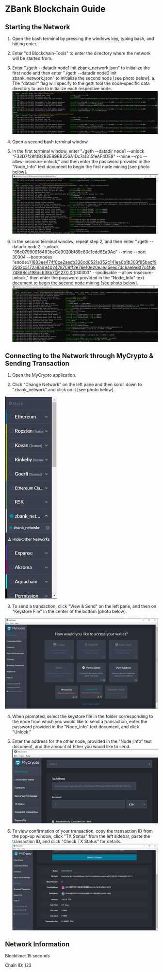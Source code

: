 # ZBank Blockchain Guide

## Starting the Network
1. Open the bash terminal by pressing the windows key, typing bash, and hitting enter.

2. Enter "cd Blockchain-Tools" to enter the directory where the network will be started from.

3. Enter "./geth --datadir node1 init zbank_network.json" to initialize the first node and then enter "./geth --datadir node2 init zbank_network.json" to initialize the second node [see photo below].
    a. The "datadir" flag will specify to the geth tool the node-specific data directory to use to initialize each respective node.
    ![Node_Initialization](ZBank_network\Screenshots\Node_Intitalization.png)
4. Open a second bash terminal window.
5. In the first terminal window, enter "./geth --datadir node1 --unlock "F32D7f28f4B2B2E89BB256A1Dc7a1315feAF4DE9" --mine --rpc --allow-insecure-unlock," and then enter the password provided in the "Node_Info" text document to begin the first node mining [see photo below].
![Node1_Mining](ZBank_network\Screenshots\Node1_Mining.png)
6. In the second terminal window, repeat step 2, and then enter "./geth --datadir node2 --unlock "86c07990916463beCe9020bf89c80c1cdd6Ea9Ad" --mine --port 30304 --bootnodes "enode://1603ee474f0ce2aecb336cd0521a352c141ea0b1b303f85bacf92502c5172a9ad9402478708ff2e76e10e20eaea5eec7dc6ae9e8f7c4f6874868cc198dcb38b7@127.0.0.1:30303" --ipcdisable --allow-insecure-unlock," then enter the password provided in the "Node_Info" text document to begin the second node mining [see photo below].
![Node2_Mining](ZBank_network\Screenshots\Node2_Mining.png)

## Connecting to the Network through MyCrypto & Sending Transaction

1. Open the MyCrypto application.

2. Click "Change Network" on the left pane and then scroll down to "zbank_network" and click on it [see photo below].

![Change_Network](ZBank_network\Screenshots\Change_Network.png)

3. To send a transaction, click "View & Send" on the left pane, and then on "Keystore File" in the center of the bottom [photo below].

![MyCrypto](ZBank_network\Screenshots\MyCrypto.png)

4. When prompted, select the keystore file in the folder corresponding to the node from which you would like to send a transaction, enter the password provided in the "Node_Info" text document, and click "Unlock."

5. Enter the address for the other node, provided in the "Node_Info" text document, and the amount of Ether you would like to send.
![Send_Transaction](ZBank_network\Screenshots\Send_Transaction.png)

6. To view confirmation of your transaction, copy the transaction ID from the pop-up window, click "TX Status" from the left sidebar, paste the transaction ID, and click "Check TX Status" for details.
![Transaction_Confirmation](ZBank_network\Screenshots\Transaction_Confirmation.png)

## Network Information

Blocktime: 15 seconds

Chain ID: 123

